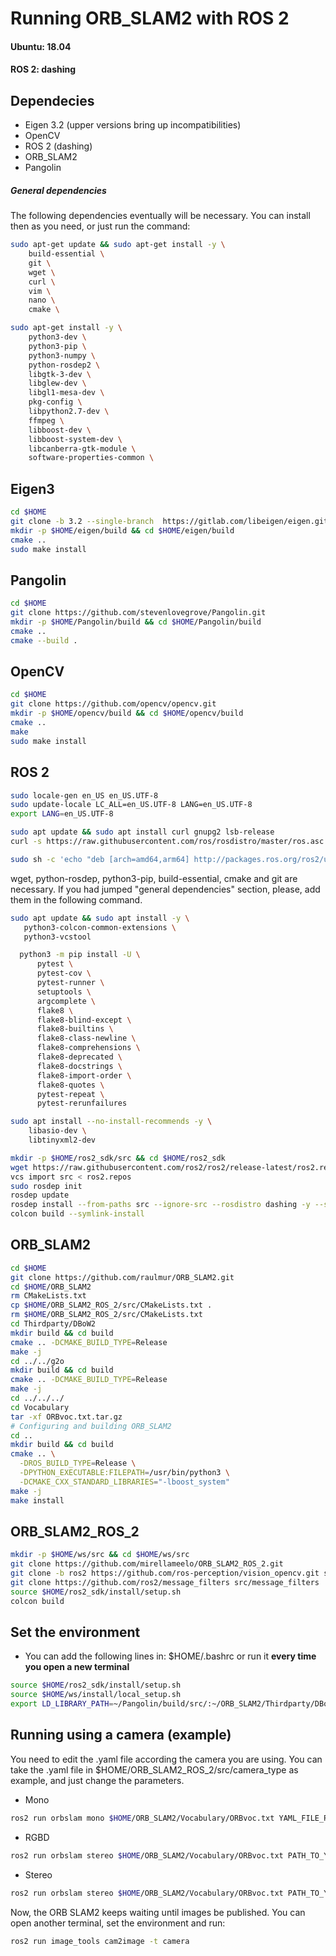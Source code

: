 # Running ORB_SLAM2 with ROS 2
#### Ubuntu: 18.04
#### ROS 2: dashing


## Dependecies

- Eigen 3.2 (upper versions bring up incompatibilities)
- OpenCV
- ROS 2 (dashing)
- ORB_SLAM2
- Pangolin


##### General dependencies

The following dependencies eventually will be necessary. You can install then as you need, or just run the command:

```bash 
sudo apt-get update && sudo apt-get install -y \
	build-essential \
	git \
	wget \
	curl \
	vim \
	nano \
	cmake \	
```	

```bash 
sudo apt-get install -y \
	python3-dev \
	python3-pip \
	python3-numpy \
	python-rosdep2 \
	libgtk-3-dev \
	libglew-dev \
	libgl1-mesa-dev \
	pkg-config \
	libpython2.7-dev \
	ffmpeg \
	libboost-dev \
	libboost-system-dev \
	libcanberra-gtk-module \
	software-properties-common \
```

## Eigen3

```bash
cd $HOME
git clone -b 3.2 --single-branch  https://gitlab.com/libeigen/eigen.git
mkdir -p $HOME/eigen/build && cd $HOME/eigen/build
cmake ..
sudo make install
```

## Pangolin 

```bash
cd $HOME
git clone https://github.com/stevenlovegrove/Pangolin.git
mkdir -p $HOME/Pangolin/build && cd $HOME/Pangolin/build
cmake ..
cmake --build .
```

## OpenCV

``` bash
cd $HOME
git clone https://github.com/opencv/opencv.git
mkdir -p $HOME/opencv/build && cd $HOME/opencv/build 
cmake ..
make 
sudo make install
```

## ROS 2

```bash
sudo locale-gen en_US en_US.UTF-8
sudo update-locale LC_ALL=en_US.UTF-8 LANG=en_US.UTF-8
export LANG=en_US.UTF-8
```

```bash
sudo apt update && sudo apt install curl gnupg2 lsb-release
curl -s https://raw.githubusercontent.com/ros/rosdistro/master/ros.asc | sudo apt-key add -
```

```bash
sudo sh -c 'echo "deb [arch=amd64,arm64] http://packages.ros.org/ros2/ubuntu `lsb_release -cs` main" > /etc/apt/sources.list.d/ros2-latest.list'
```

wget, python-rosdep, python3-pip, build-essential, cmake and git are necessary. If you had jumped "general dependencies" section, please, add them in the following command. 
  
 ```bash
sudo apt update && sudo apt install -y \
	python3-colcon-common-extensions \
	python3-vcstool
```
  
``` bash
  python3 -m pip install -U \
	  pytest \
	  pytest-cov \
	  pytest-runner \
	  setuptools \
	  argcomplete \
	  flake8 \
	  flake8-blind-except \
	  flake8-builtins \
	  flake8-class-newline \
	  flake8-comprehensions \
	  flake8-deprecated \
	  flake8-docstrings \
	  flake8-import-order \
	  flake8-quotes \
	  pytest-repeat \
	  pytest-rerunfailures
```

```bash
sudo apt install --no-install-recommends -y \
	libasio-dev \
	libtinyxml2-dev
```

```bash
mkdir -p $HOME/ros2_sdk/src && cd $HOME/ros2_sdk
wget https://raw.githubusercontent.com/ros2/ros2/release-latest/ros2.repos
vcs import src < ros2.repos
sudo rosdep init
rosdep update
rosdep install --from-paths src --ignore-src --rosdistro dashing -y --skip-keys "console_bridge fastcdr fastrtps libopensplice67 rti-connext-dds-5.3.1 urdfdom_headers"
colcon build --symlink-install
```

## ORB_SLAM2

```bash 
cd $HOME
git clone https://github.com/raulmur/ORB_SLAM2.git
cd $HOME/ORB_SLAM2
rm CMakeLists.txt
cp $HOME/ORB_SLAM2_ROS_2/src/CMakeLists.txt .
rm $HOME/ORB_SLAM2_ROS_2/src/CMakeLists.txt
cd Thirdparty/DBoW2
mkdir build && cd build
cmake .. -DCMAKE_BUILD_TYPE=Release
make -j
cd ../../g2o
mkdir build && cd build
cmake .. -DCMAKE_BUILD_TYPE=Release
make -j
cd ../../../
cd Vocabulary
tar -xf ORBvoc.txt.tar.gz
# Configuring and building ORB_SLAM2
cd ..
mkdir build && cd build
cmake .. \
  -DROS_BUILD_TYPE=Release \
  -DPYTHON_EXECUTABLE:FILEPATH=/usr/bin/python3 \
  -DCMAKE_CXX_STANDARD_LIBRARIES="-lboost_system"
make -j
make install
```


## ORB_SLAM2_ROS_2

``` bash
mkdir -p $HOME/ws/src && cd $HOME/ws/src
git clone https://github.com/mirellameelo/ORB_SLAM2_ROS_2.git
git clone -b ros2 https://github.com/ros-perception/vision_opencv.git src/vision_opencv
git clone https://github.com/ros2/message_filters src/message_filters
source $HOME/ros2_sdk/install/setup.sh 
colcon build
```

## Set the environment

-  You can add the following lines in: $HOME/.bashrc or run it **every time you open a new terminal**

``` bash
source $HOME/ros2_sdk/install/setup.sh
source $HOME/ws/install/local_setup.sh
export LD_LIBRARY_PATH=~/Pangolin/build/src/:~/ORB_SLAM2/Thirdparty/DBoW2/lib:~/ORB_SLAM2/Thirdparty/g2o/lib:~/ORB_SLAM2/lib:$LD_LIBRARY_PATH
```

## Running using a camera (example)

You need to edit the .yaml file according the camera you are using. You can take the .yaml file in $HOME/ORB_SLAM2_ROS_2/src/camera_type  as example, and just change the parameters. 

- Mono

``` bash
ros2 run orbslam mono $HOME/ORB_SLAM2/Vocabulary/ORBvoc.txt YAML_FILE_PATH
```

- RGBD 

``` bash
ros2 run orbslam stereo $HOME/ORB_SLAM2/Vocabulary/ORBvoc.txt PATH_TO_YAML_CONFIG_FILE BOOL_RECTIFY
```

-  Stereo

``` bash
ros2 run orbslam stereo $HOME/ORB_SLAM2/Vocabulary/ORBvoc.txt PATH_TO_YAML_CONFIG_FILE BOOL_RECTIFY
```

Now, the ORB SLAM2 keeps waiting until images be published. You can open another terminal, set the environment and run:

``` bash
ros2 run image_tools cam2image -t camera
```

